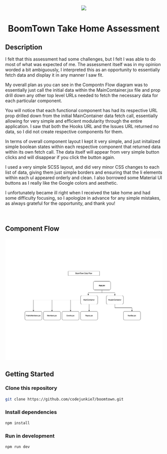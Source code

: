 <h1 align="center">
  <br>
    <img src='https://avatars.githubusercontent.com/u/1214096?v=4'/>
    <br>
    <br>
  BoomTown Take Home Assessment
</h1>

## Description

I felt that this assessment had some challenges, but I felt I was able to do most of what was expected of me. The assessment itself was in my opinion worded a bit ambiguously, I interpreted this as an opportunity to essentially fetch data and display it in any manner I saw fit. 

My overall plan as you can see in the Compontn Flow diagram was to essentially just call the initial data within the MainContainer.jsx file and prop drill down any other top level URLs needed to fetch the necessary data for each particular component. 

You will notice that each functional component has had its respective URL prop drilled down from the initial MainContainer data fetch call, essentially allowing for very simple and efficient modularity through the entire application. I saw that both the Hooks URL and the Issues URL returned no data, so I did not create respective components for them. 

In terms of overall component layout I kept it very simple, and just initalized simple boolean states within each respective component that returned data within its own fetch call. The data itself will appear from very simple button clicks and will disappear if you click the button again. 

I used a very simple SCSS layout, and did very minor CSS changes to each list of data, giving them just simple borders and ensuring that the li elements within each ul appeared orderly and clean. I also borrowed some Material UI buttons as I really like the Google colors and aesthetic. 

I unfortunately became ill right when I received the take home and had some difficulty focusing, so I apologize in advance for any simple mistakes, as always grateful for the opportunity, and thank you! 

<br>

## Component Flow

<img src='./public/data-flow.jpg'/>

<br>

## Getting Started

### Clone this repository
```bash
git clone https://github.com/codejunkie7/boomtown.git
```

### Install dependencies
```bash
npm install
```

### Run in development
```bash
npm run dev
```

